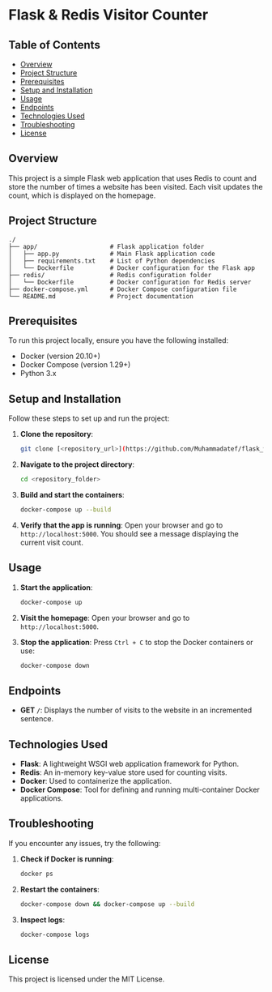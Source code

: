
# Flask & Redis Visitor Counter

## Table of Contents
- [Overview](#overview)
- [Project Structure](#project-structure)
- [Prerequisites](#prerequisites)
- [Setup and Installation](#setup-and-installation)
- [Usage](#usage)
- [Endpoints](#endpoints)
- [Technologies Used](#technologies-used)
- [Troubleshooting](#troubleshooting)
- [License](#license)

## Overview
This project is a simple Flask web application that uses Redis to count and store the number of times a website has been visited. Each visit updates the count, which is displayed on the homepage.

## Project Structure
```
./
├── app/                    # Flask application folder
│   ├── app.py              # Main Flask application code
│   ├── requirements.txt    # List of Python dependencies
│   └── Dockerfile          # Docker configuration for the Flask app
├── redis/                  # Redis configuration folder
│   └── Dockerfile          # Docker configuration for Redis server
├── docker-compose.yml      # Docker Compose configuration file
└── README.md               # Project documentation
```

## Prerequisites
To run this project locally, ensure you have the following installed:

- Docker (version 20.10+)
- Docker Compose (version 1.29+)
- Python 3.x

## Setup and Installation
Follow these steps to set up and run the project:

1. **Clone the repository**:
   ```bash
   git clone [<repository_url>](https://github.com/Muhammadatef/flask_with_redis_using_docker.git)
   ```

2. **Navigate to the project directory**:
   ```bash
   cd <repository_folder>
   ```

3. **Build and start the containers**:
   ```bash
   docker-compose up --build
   ```

4. **Verify that the app is running**:
   Open your browser and go to `http://localhost:5000`. You should see a message displaying the current visit count.

## Usage
1. **Start the application**:
   ```bash
   docker-compose up
   ```

2. **Visit the homepage**:
   Open your browser and go to `http://localhost:5000`.

3. **Stop the application**:
   Press `Ctrl + C` to stop the Docker containers or use:
   ```bash
   docker-compose down
   ```

## Endpoints
- **GET `/`**: Displays the number of visits to the website in an incremented sentence.

## Technologies Used
- **Flask**: A lightweight WSGI web application framework for Python.
- **Redis**: An in-memory key-value store used for counting visits.
- **Docker**: Used to containerize the application.
- **Docker Compose**: Tool for defining and running multi-container Docker applications.

## Troubleshooting
If you encounter any issues, try the following:

1. **Check if Docker is running**:
   ```bash
   docker ps
   ```

2. **Restart the containers**:
   ```bash
   docker-compose down && docker-compose up --build
   ```

3. **Inspect logs**:
   ```bash
   docker-compose logs
   ```

## License
This project is licensed under the MIT License.
